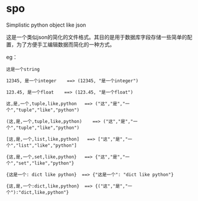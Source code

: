 # spo
Simplistic python object like json

这是一个类似json的简化的文件格式。其目的是用于数据库字段存储一些简单的配置，为了方便手工编辑数据而简化的一种方式。

eg：

````
这是一个string
````

````
12345, 是一个integer    ==> (12345, "是一个integer")
````

````
123.45, 是一个float    ==> (123.45, "是一个float")
````

````
这,是,一个,tuple,like,python   ==> ("这","是","一个","tuple","like","python")
````

````
(这,是,一个,tuple,like,python)    ==> ("这","是","一个","tuple","like","python")
````

````
[这,是,一个,list,like,python]   ==> ["这","是","一个","list","like","python"]
````

````
{这,是,一个,set,like,python}   ==> {"这","是","一个","set","like","python"}
````

````
{这是一个: dict like python}  ==> {"这是一个": "dict like python"}
````

````
{这,是,一个:dict,like,python}  ==> {("这","是","一个"):"dict,like,python"}
````

